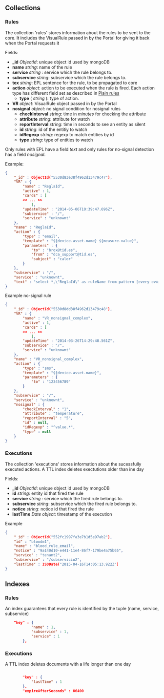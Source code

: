 <a name="collections"></a>
## Collections
### Rules
The collection 'rules' stores information about the rules  to be sent to the core. It includes the VisualRule passed in
by the Portal for giving it back when the Portal requests it

Fields:
* **_id** *ObjectId*: unique object id used by mongoDB
* **name**  *string*: name of the rule
* **service** *string* : service which the rule belongs to.
* **subservice** *string*: subservice which the rule belongs to.
* **tex** *string*: EPL sentence for the rule, to be propagated to core
* **action** *object*: action to be executed when the rule is fired. Each action type has different field set as described in [Plain rules](plain_rules.md#actions)
    * **type** ( *string* ): type of action.
* **VR** *object*: VisualRule object passed in by the Portal
* **nosignal** *object*: no signal condition for nosignal rules
	* **checkInterval**  *string*: time in _minutes_ for checking the attribute
	* **attribute** *string*: attribute for watch
	* **reportInterval** *string*: time in seconds to see an entity as silent
	* **id** *string*: id of the entitiy to watch
	* **idRegexp** *string*: regexp to match entities by id
	* **type** *string*: type of entities to watch

Only rules with EPL have a field *text* and only rules for no-signal detection has a field _nosignal_.

Example:
```json
{
	"_id" : ObjectId("5530d83e38f4962d13479c47"),
	"VR" : {
		"name" : "ReglaId",
		"active" : 1,
		"cards" : [
		<< ... >>
			],
		"updateTime" : "2014-05-06T10:39:47.696Z",
		"subservice" : "/",
		"service" : "unknownt"
	},
	"name" : "ReglaId",
	"action" : {
		"type" : "email",
		"template" : "${device.asset.name} ${measure.value}",
		"parameters" : {
			"to" : "brox@tid.es",
			"from" : "dca_support@tid.es",
			"subject" : "calor"
		}
	},
	"subservice" : "/",
	"service" : "unknownt",
	"text" : "select *,\"ReglaId\" as ruleName from pattern [every ev=iotEvent((cast(`id`?, String)  regexp  \"^value.*\"))]"
}

```
Example no-signal rule
```json
{
	"_id" : ObjectId("5530d8dd38f4962d13479c48"),
	"VR" : {
		"name" : "VR_nonsignal_complex",
		"active" : 1,
		"cards" : [
		<< ... >>
			],
		"updateTime" : "2014-03-26T14:29:40.561Z",
		"subservice" : "/",
		"service" : "unknownt"
	},
	"name" : "VR_nonsignal_complex",
	"action" : {
		"type" : "sms",
		"template" : "${device.asset.name}",
		"parameters" : {
			"to" : "123456789"
		}
	},
	"subservice" : "/",
	"service" : "unknownt",
	"nosignal" : {
		"checkInterval" : "1",
		"attribute" : "temperature",
		"reportInterval" : "5",
		"id" : null,
		"idRegexp" : "^value.*",
		"type" : null
	}
}
```


### Executions
The collection 'executions' stores information about the sucessfully executed actions. A TTL index deletes exectutions older than ine day

Fields:
* **_id** *ObjectId*: unique object id used by mongoDB
* **id**  *string*: entity id that fired the rule
* **service** *string* : service which the fired rule belongs to.
* **subservice** *string*: subservice which the fired rule belongs to.
* **notice** *string*: notice id that fired the rule
* **lastTime** *Date object*: timestamp of the execution

Example
```json
{
	"_id" : ObjectId("552fc1997fa3e7b1d5e97ab2"),
	"id" : "bloodm1",
	"name" : "blood_rule_email",
	"notice" : "9a140d10-e441-11e4-86f7-179be4a75b65",
	"service" : "tenant2",
	"subservice" : "/subservicio2",
	"lastTime" : ISODate("2015-04-16T14:05:13.922Z")
}
```




<a name="indexes"></a>
## Indexes

### Rules
An index guarantees that every rule is identified by the tuple (name, service, subservice)
```json
	"key" : {
			"name" : 1,
			"subservice" : 1,
			"service" : 1
		},
```

### Executions
A  TTL index deletes documents with a life longer than one day

```json

		"key" : {
			"lastTime" : 1
		},
		"expireAfterSeconds" : 86400
```

